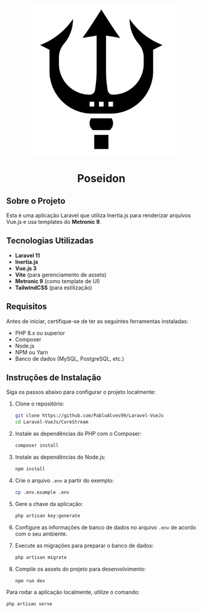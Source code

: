 <p align="center">
  <a href="#" target="_blank">
    <img src="./public/assets/media/app/tridente.png" width="400" alt="Tridente Logo">
  </a>
  <h1 align="center">Poseidon</h1>
</p>

## Sobre o Projeto

Esta é uma aplicação Laravel que utiliza Inertia.js para renderizar arquivos Vue.js e usa templates do **Metronic 9**.

## Tecnologias Utilizadas

- **Laravel 11**
- **Inertia.js**
- **Vue.js 3**
- **Vite** (para gerenciamento de assets)
- **Metronic 9** (como template de UI)
- **TailwindCSS** (para estilização)

## Requisitos

Antes de iniciar, certifique-se de ter as seguintes ferramentas instaladas:

- PHP 8.x ou superior
- Composer
- Node.js
- NPM ou Yarn
- Banco de dados (MySQL, PostgreSQL, etc.)

## Instruções de Instalação

Siga os passos abaixo para configurar o projeto localmente:

1. Clone o repositório:

    ```bash
    git clone https://github.com/PabloAlves99/Laravel-VueJs
    cd Laravel-VueJs/CoreStream
    ```

2. Instale as dependências do PHP com o Composer:

    ```bash
    composer install
    ```

3. Instale as dependências do Node.js:

    ```bash
    npm install
    ```

4. Crie o arquivo `.env` a partir do exemplo:

    ```bash
    cp .env.example .env
    ```

5. Gere a chave da aplicação:

    ```bash
    php artisan key:generate
    ```

6. Configure as informações de banco de dados no arquivo `.env` de acordo com o seu ambiente.

7. Execute as migrações para preparar o banco de dados:

    ```bash
    php artisan migrate
    ```

8. Compile os assets do projeto para desenvolvimento:

    ```bash
    npm run dev
    ```

Para rodar a aplicação localmente, utilize o comando:

```bash
php artisan serve
